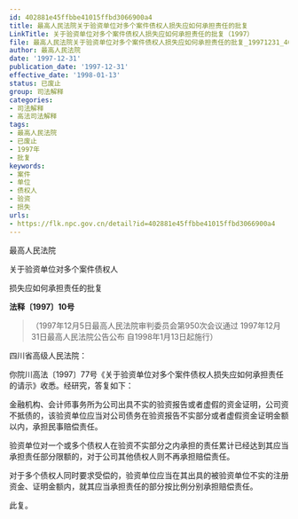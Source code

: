 ```yaml
---
id: 402881e45ffbbe41015ffbd3066900a4
title: 最高人民法院关于验资单位对多个案件债权人损失应如何承担责任的批复
LinkTitle: 关于验资单位对多个案件债权人损失应如何承担责任的批复（1997）
file: 最高人民法院关于验资单位对多个案件债权人损失应如何承担责任的批复_19971231_402881e45ffbbe41015ffbd3066900a4.docx
author: 最高人民法院
date: '1997-12-31'
publication_date: '1997-12-31'
effective_date: '1998-01-13'
status: 已废止
group: 司法解释
categories:
- 司法解释
- 高法司法解释
tags:
- 最高人民法院
- 已废止
- 1997年
- 批复
keywords:
- 案件
- 单位
- 债权人
- 验资
- 损失
urls:
- https://flk.npc.gov.cn/detail?id=402881e45ffbbe41015ffbd3066900a4
---
```


最高人民法院

关于验资单位对多个案件债权人

损失应如何承担责任的批复

**法释〔1997〕10号**

> （1997年12月5日最高人民法院审判委员会第950次会议通过 1997年12月31日最高人民法院公告公布 自1998年1月13日起施行）

四川省高级人民法院：

你院川高法〔1997〕77号《关于验资单位对多个案件债权人损失应如何承担责任的请示》收悉。经研究，答复如下：

金融机构、会计师事务所为公司出具不实的验资报告或者虚假的资金证明，公司资不抵债的，该验资单位应当对公司债务在验资报告不实部分或者虚假资金证明金额以内，承担民事赔偿责任。

验资单位对一个或多个债权人在验资不实部分之内承担的责任累计已经达到其应当承担责任部分限额的，对于公司其他债权人则不再承担赔偿责任。

对于多个债权人同时要求受偿的，验资单位应当在其出具的被验资单位不实的注册资金、证明金额内，就其应当承担责任的部分按比例分别承担赔偿责任。

此复。
